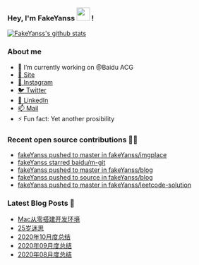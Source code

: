 ### Hey, I'm FakeYanss <img src="https://media.giphy.com/media/hvRJCLFzcasrR4ia7z/giphy.gif" width="30px"> !

[![FakeYanss's github stats](https://github-readme-stats.vercel.app/api?username=fakeyanss)](https://github.com/fakeyanss)

### About me
- 🔭 I’m currently working on @Baidu ACG
- [🦓 Site](https://foreti.me)
- [📸 Instagram](https://www.instagram.com/fakeyanss/)
- [🐦 Twitter](https://twitter.com/fakeYanss)
- [💼 LinkedIn](https://www.linkedin.com/in/foretime) 
- [📫 Mail](mailto:yanshisangc@gmail.com)
- ⚡ Fun fact: Yet another prosibility

### Recent open source contributions 👨‍💻

<!-- GITHUB:START -->
- [fakeYanss pushed to master in fakeYanss/imgplace](https://github.com/fakeYanss/imgplace/compare/668b5e4498...33497b64cb)
- [fakeYanss starred baidu/m-git](https://github.com/baidu/m-git)
- [fakeYanss pushed to master in fakeYanss/blog](https://github.com/fakeYanss/blog/compare/b145a4be89...dfaa55332c)
- [fakeYanss pushed to source in fakeYanss/blog](https://github.com/fakeYanss/blog/compare/2553080074...5b6182e1a5)
- [fakeYanss pushed to master in fakeYanss/leetcode-solution](https://github.com/fakeYanss/leetcode-solution/compare/534de5402d...c34fdcd89e)
<!-- GITHUB:END -->

### Latest Blog Posts 📕
<!-- BLOG:START -->
- [Mac从零搭建开发环境](https://foreti.me/blog/2021/03/14/setup-env-on-mac/)
- [25岁迷思](https://foreti.me/blog/2021/01/09/thinking-at-25-years-old/)
- [2020年10月度总结](https://foreti.me/blog/2020/10/28/2020-10-review/)
- [2020年09月度总结](https://foreti.me/blog/2020/10/28/2020-09-review/)
- [2020年08月度总结](https://foreti.me/blog/2020/09/05/2020-08-review/)
<!-- BLOG:END -->
